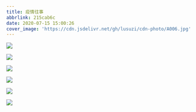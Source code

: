 ```yaml
---
title: 疫情往事
abbrlink: 215cab6c
date: 2020-07-15 15:00:26
cover_image: 'https://cdn.jsdelivr.net/gh/lusuzi/cdn-photo/A006.jpg'
---
```


![](https://cdn.jsdelivr.net/gh/lusuzi/cdn-photo/A001.jpg)

![](https://cdn.jsdelivr.net/gh/lusuzi/cdn-photo/A002.jpg)

![](https://cdn.jsdelivr.net/gh/lusuzi/cdn-photo/A003.jpg)

![](https://cdn.jsdelivr.net/gh/lusuzi/cdn-photo/A005.jpg)

![](https://cdn.jsdelivr.net/gh/lusuzi/cdn-photo/A006.jpg)

![](https://cdn.jsdelivr.net/gh/lusuzi/cdn-photo/A007.jpg)
